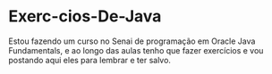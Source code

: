 # Exerc-cios-De-Java
Estou fazendo um curso no Senai de programação em Oracle Java Fundamentals, e ao longo das aulas tenho que fazer exercícios e vou postando aqui eles para lembrar e ter salvo. 
